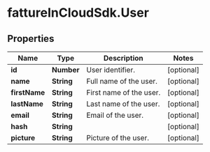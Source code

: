 # fattureInCloudSdk.User

## Properties

Name | Type | Description | Notes
------------ | ------------- | ------------- | -------------
**id** | **Number** | User identifier. | [optional] 
**name** | **String** | Full name of the user. | [optional] 
**firstName** | **String** | First name of the user. | [optional] 
**lastName** | **String** | Last name of the user. | [optional] 
**email** | **String** | Email of the user. | [optional] 
**hash** | **String** |  | [optional] 
**picture** | **String** | Picture of the user. | [optional] 


